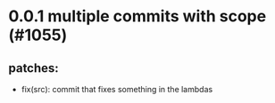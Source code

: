 # 0.0.1 multiple commits with scope (#1055)

## patches:
* fix(src): commit that fixes something in the lambdas

